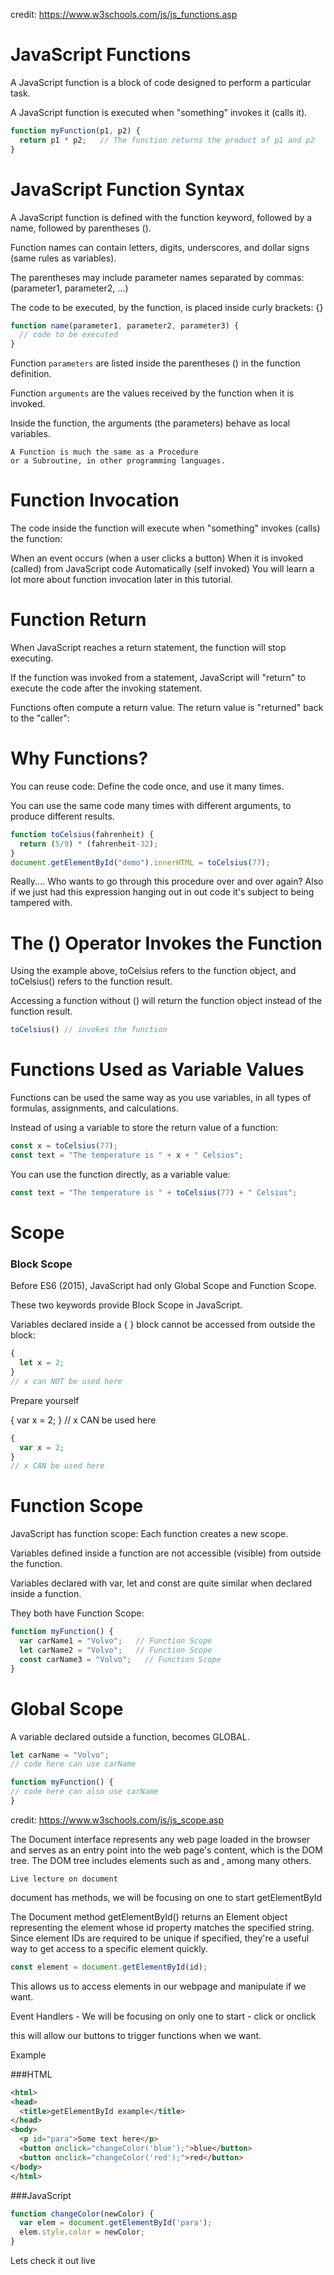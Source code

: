 credit: https://www.w3schools.com/js/js_functions.asp


# JavaScript Functions

A JavaScript function is a block of code designed to perform a particular task.

A JavaScript function is executed when "something" invokes it (calls it).


```js
function myFunction(p1, p2) {
  return p1 * p2;   // The function returns the product of p1 and p2
}
```

# JavaScript Function Syntax

A JavaScript function is defined with the function keyword, followed by a name, followed by parentheses ().

Function names can contain letters, digits, underscores, and dollar signs (same rules as variables).

The parentheses may include parameter names separated by commas:
(parameter1, parameter2, ...)

The code to be executed, by the function, is placed inside curly brackets: {}

```js
function name(parameter1, parameter2, parameter3) {
  // code to be executed
}
```

Function ```parameters``` are listed inside the parentheses () in the function definition.

Function ```arguments``` are the values received by the function when it is invoked.

Inside the function, the arguments (the parameters) behave as local variables.

```text
A Function is much the same as a Procedure 
or a Subroutine, in other programming languages.
```

# Function Invocation

The code inside the function will execute when "something" invokes (calls) the function:

When an event occurs (when a user clicks a button)
When it is invoked (called) from JavaScript code
Automatically (self invoked)
You will learn a lot more about function invocation later in this tutorial.

# Function Return
When JavaScript reaches a return statement, the function will stop executing.

If the function was invoked from a statement, JavaScript will "return" to execute the code after the invoking statement.

Functions often compute a return value. The return value is "returned" back to the "caller":

# Why Functions?
You can reuse code: Define the code once, and use it many times.

You can use the same code many times with different arguments, to produce different results.

```js
function toCelsius(fahrenheit) {
  return (5/9) * (fahrenheit-32);
}
document.getElementById("demo").innerHTML = toCelsius(77);
```

Really.... Who wants to go through this procedure over and over again? 
Also if we just had this expression hanging out in out code it's subject to being
tampered with.


# The () Operator Invokes the Function
Using the example above, toCelsius refers to the function object, and toCelsius() refers to the function result.

Accessing a function without () will return the function object instead of the function result.

```js
toCelsius() // invokes the function
```

# Functions Used as Variable Values
Functions can be used the same way as you use variables, in all types of formulas, assignments, and calculations.

Instead of using a variable to store the return value of a function:

```js
const x = toCelsius(77);
const text = "The temperature is " + x + " Celsius";
```
You can use the function directly, as a variable value:
```js
const text = "The temperature is " + toCelsius(77) + " Celsius";
```

# Scope

### Block Scope
Before ES6 (2015), JavaScript had only Global Scope and Function Scope.

These two keywords provide Block Scope in JavaScript.

Variables declared inside a { } block cannot be accessed from outside the block:

```js
{
  let x = 2;
}
// x can NOT be used here
```

Prepare yourself 

{
  var x = 2;
}
// x CAN be used here

```js
{
  var x = 2;
}
// x CAN be used here
```


# Function Scope
  JavaScript has function scope: Each function creates a new scope.
  
  Variables defined inside a function are not accessible (visible) from outside the function.
  
  Variables declared with var, let and const are quite similar when declared inside a function.
  
  They both have Function Scope:
  ```js
  function myFunction() {
    var carName1 = "Volvo";   // Function Scope
    let carName2 = "Volvo";   // Function Scope
    const carName3 = "Volvo";   // Function Scope
  }
```

# Global Scope
A variable declared outside a function, becomes GLOBAL.


```js
let carName = "Volvo";
// code here can use carName

function myFunction() {
// code here can also use carName
}
```

credit: https://www.w3schools.com/js/js_scope.asp

The Document interface represents any web page loaded in the browser and serves as an entry point into the web page's content, which is the DOM tree. The DOM tree includes elements such as <body> and <table>, among many others.

```
Live lecture on document
```

document has methods, we will be focusing on one to start getElementById

The Document method getElementById() returns an Element object representing the element whose id property matches the specified string. Since element IDs are required to be unique if specified, they're a useful way to get access to a specific element quickly.

```js
const element = document.getElementById(id);
```

This allows us to access elements in our webpage and manipulate if we want.

Event Handlers - We will be focusing on only one to start - click or onclick

this will allow our buttons to trigger functions when we want. 

Example

###HTML

```html
<html>
<head>
  <title>getElementById example</title>
</head>
<body>
  <p id="para">Some text here</p>
  <button onclick="changeColor('blue');">blue</button>
  <button onclick="changeColor('red');">red</button>
</body>
</html>
```

###JavaScript

```js
function changeColor(newColor) {
  var elem = document.getElementById('para');
  elem.style.color = newColor;
}
```
Lets check it out live
